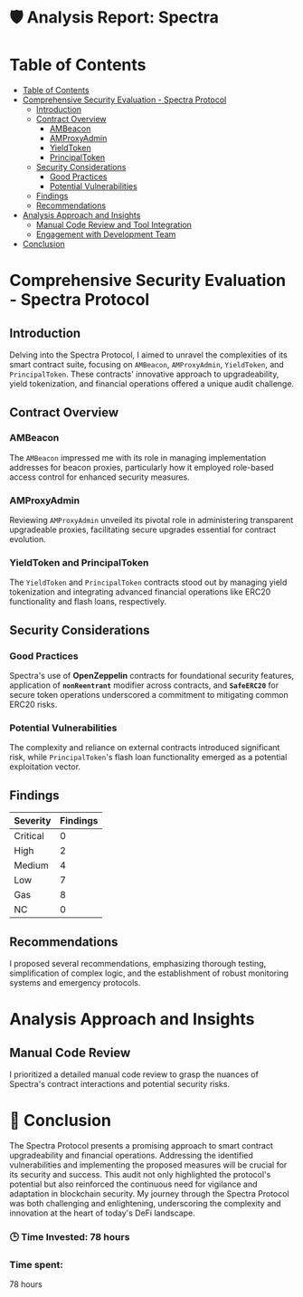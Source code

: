 # 🛡️ Analysis Report: Spectra

# Table of Contents
- [Table of Contents](#table-of-contents)
- [Comprehensive Security Evaluation - Spectra Protocol](#comprehensive-security-evaluation---spectra-protocol)
  * [Introduction](#introduction)
  * [Contract Overview](#contract-overview)
    + [AMBeacon](#ambeacon)
    + [AMProxyAdmin](#amproxyadmin)
    + [YieldToken](#yieldtoken)
    + [PrincipalToken](#principaltoken)
  * [Security Considerations](#security-considerations)
    + [Good Practices](#good-practices)
    + [Potential Vulnerabilities](#potential-vulnerabilities)
  * [Findings](#findings)
  * [Recommendations](#recommendations)
- [Analysis Approach and Insights](#analysis-approach-and-insights)
  * [Manual Code Review and Tool Integration](#manual-code-review)
  * [Engagement with Development Team](#engagement-with-development-team)
- [Conclusion](#conclusion)

# Comprehensive Security Evaluation - Spectra Protocol

## Introduction

Delving into the Spectra Protocol, I aimed to unravel the complexities of its smart contract suite, focusing on `AMBeacon`, `AMProxyAdmin`, `YieldToken`, and `PrincipalToken`. These contracts' innovative approach to upgradeability, yield tokenization, and financial operations offered a unique audit challenge. 

## Contract Overview

### AMBeacon
The `AMBeacon` impressed me with its role in managing implementation addresses for beacon proxies, particularly how it employed role-based access control for enhanced security measures.

### AMProxyAdmin
Reviewing `AMProxyAdmin` unveiled its pivotal role in administering transparent upgradeable proxies, facilitating secure upgrades essential for contract evolution.

### YieldToken and PrincipalToken
The `YieldToken` and `PrincipalToken` contracts stood out by managing yield tokenization and integrating advanced financial operations like ERC20 functionality and flash loans, respectively.

## Security Considerations

### Good Practices
Spectra's use of **OpenZeppelin** contracts for foundational security features, application of **`nonReentrant`** modifier across contracts, and **`SafeERC20`** for secure token operations underscored a commitment to mitigating common ERC20 risks.

### Potential Vulnerabilities
The complexity and reliance on external contracts introduced significant risk, while `PrincipalToken`'s flash loan functionality emerged as a potential exploitation vector.

## Findings

| Severity | Findings          |
|----------|-------------------|
| Critical | 0                 |
| High     | 2                 |
| Medium   | 4                 |
| Low      | 7                 |
| Gas      | 8                 |
| NC      | 0                 |


## Recommendations

I proposed several recommendations, emphasizing thorough testing, simplification of complex logic, and the establishment of robust monitoring systems and emergency protocols.

# Analysis Approach and Insights

## Manual Code Review 

I prioritized a detailed manual code review to grasp the nuances of Spectra's contract interactions and potential security risks.

# 📌 Conclusion

The Spectra Protocol presents a promising approach to smart contract upgradeability and financial operations. Addressing the identified vulnerabilities and implementing the proposed measures will be crucial for its security and success. This audit not only highlighted the protocol's potential but also reinforced the continuous need for vigilance and adaptation in blockchain security. My journey through the Spectra Protocol was both challenging and enlightening, underscoring the complexity and innovation at the heart of today's DeFi landscape.

### 🕒 Time Invested: 78 hours

### Time spent:
78 hours